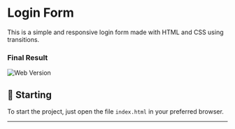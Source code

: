 # Login Form

This is a simple and responsive login form made with HTML and CSS using transitions.<br />

### Final Result
<img src="assets/final.png" alt="Web Version"/>

## 🚀 Starting

To start the project, just open the file `index.html` in your preferred browser.

---

